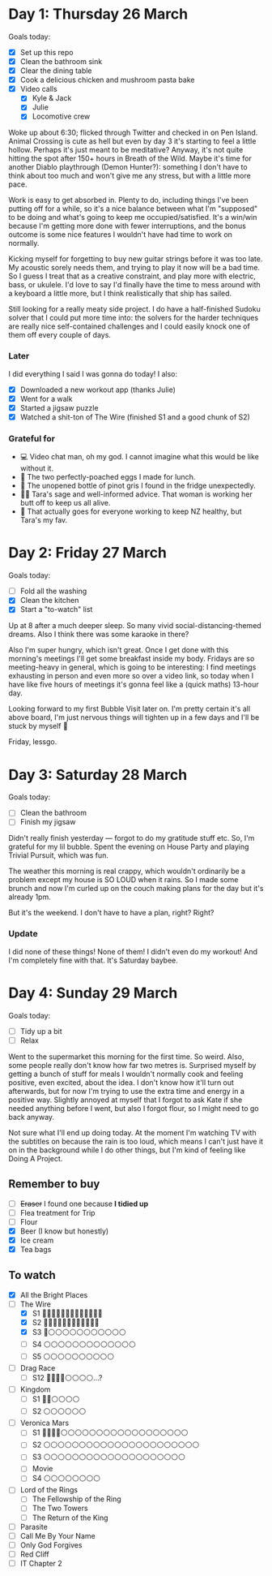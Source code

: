 # Day 1: Thursday 26 March

Goals today:

- [x] Set up this repo
- [x] Clean the bathroom sink
- [x] Clear the dining table
- [x] Cook a delicious chicken and mushroom pasta bake
- [x] Video calls
    - [x] Kyle & Jack
    - [x] Julie
    - [x] Locomotive crew

Woke up about 6:30; flicked through Twitter and checked in on Pen Island. Animal Crossing is cute as hell but even by day 3 it's starting to feel a little hollow. Perhaps it's just meant to be meditative? Anyway, it's not quite hitting the spot after 150+ hours in Breath of the Wild. Maybe it's time for another Diablo playthrough (Demon Hunter?): something I don't have to think about too much and won't give me any stress, but with a little more pace.

Work is easy to get absorbed in. Plenty to do, including things I've been putting off for a while, so it's a nice balance between what I'm "supposed" to be doing and what's going to keep me occupied/satisfied. It's a win/win because I'm getting more done with fewer interruptions, and the bonus outcome is some nice features I wouldn't have had time to work on normally.

Kicking myself for forgetting to buy new guitar strings before it was too late. My acoustic sorely needs them, and trying to play it now will be a bad time. So I guess I treat that as a creative constraint, and play more with electric, bass, or ukulele. I'd love to say I'd finally have the time to mess around with a keyboard a little more, but I think realistically that ship has sailed.

Still looking for a really meaty side project. I do have a half-finished Sudoku solver that I could put more time into: the solvers for the harder techniques are really nice self-contained challenges and I could easily knock one of them off every couple of days.

### Later

I did everything I said I was gonna do today! I also:

- [x] Downloaded a new workout app (thanks Julie)
- [x] Went for a walk
- [x] Started a jigsaw puzzle
- [x] Watched a shit-ton of The Wire (finished S1 and a good chunk of S2)

### Grateful for

* 💻 Video chat man, oh my god. I cannot imagine what this would be like without it.
* 🥚 The two perfectly-poached eggs I made for lunch.
* 🍷 The unopened bottle of pinot gris I found in the fridge unexpectedly.
* 👩🏻 Tara's sage and well-informed advice. That woman is working her butt off to keep us all alive.
* 💪 That actually goes for everyone working to keep NZ healthy, but Tara's my fav.

# Day 2: Friday 27 March

Goals today:

- [ ] Fold all the washing
- [x] Clean the kitchen
- [x] Start a "to-watch" list

Up at 8 after a much deeper sleep. So many vivid social-distancing-themed dreams. Also I think there was some karaoke in there?

Also I'm super hungry, which isn't great. Once I get done with this morning's meetings I'll get some breakfast inside my body. Fridays are so meeting-heavy in general, which is going to be interesting: I find meetings exhausting in person and even more so over a video link, so today when I have like five hours of meetings it's gonna feel like a (quick maths) 13-hour day.

Looking forward to my first Bubble Visit later on. I'm pretty certain it's all above board, I'm just nervous things will tighten up in a few days and I'll be stuck by myself 😬

Friday, lessgo.

# Day 3: Saturday 28 March

Goals today:

- [ ] Clean the bathroom
- [ ] Finish my jigsaw

Didn't really finish yesterday — forgot to do my gratitude stuff etc. So, I'm grateful for my lil bubble. Spent the evening on House Party and playing Trivial Pursuit, which was fun.

The weather this morning is real crappy, which wouldn't ordinarily be a problem except my house is SO LOUD when it rains. So I made some brunch and now I'm curled up on the couch making plans for the day but it's already 1pm.

But it's the weekend. I don't have to have a plan, right? Right?

### Update

I did none of these things! None of them! I didn't even do my workout! And I'm completely fine with that. It's Saturday baybee.

# Day 4: Sunday 29 March

Goals today:

- [ ] Tidy up a bit
- [ ] Relax

Went to the supermarket this morning for the first time. So weird. Also, some people really don't know how far two metres is. Surprised myself by getting a bunch of stuff for meals I wouldn't normally cook and feeling positive, even excited, about the idea. I don't know how it'll turn out afterwards, but for now I'm trying to use the extra time and energy in a positive way. Slightly annoyed at myself that I forgot to ask Kate if she needed anything before I went, but also I forgot flour, so I might need to go back anyway.

Not sure what I'll end up doing today. At the moment I'm watching TV with the subtitles on because the rain is too loud, which means I can't just have it on in the background while I do other things, but I'm kind of feeling like Doing A Project.

## Remember to buy

- [ ] ~~Eraser~~ I found one because **I tidied up**
- [ ] Flea treatment for Trip
- [ ] Flour
- [x] Beer (I know but honestly)
- [x] Ice cream
- [x] Tea bags

## To watch 

- [x] All the Bright Places
- [ ] The Wire
  - [x] S1 🔘🔘🔘🔘🔘🔘🔘🔘🔘🔘🔘🔘🔘
  - [x] S2 🔘🔘🔘🔘🔘🔘🔘🔘🔘🔘🔘🔘
  - [x] S3 🔘⚪️⚪️⚪️⚪️⚪️⚪️⚪️⚪️⚪️⚪️⚪️
  - [ ] S4 ⚪️⚪️⚪️⚪️⚪️⚪️⚪️⚪️⚪️⚪️⚪️⚪️⚪️
  - [ ] S5 ⚪️⚪️⚪️⚪️⚪️⚪️⚪️⚪️⚪️⚪️
- [ ] Drag Race
  - [ ] S12 🔘🔘🔘🔘⚪️⚪️⚪️⚪️...?
- [ ] Kingdom
  - [ ] S1 🔘🔘⚪️⚪️⚪️⚪️
  - [ ] S2 ⚪️⚪️⚪️⚪️⚪️⚪️
- [ ] Veronica Mars
  - [ ] S1 🔘🔘🔘🔘⚪️⚪️⚪️⚪️⚪️⚪️⚪️⚪️⚪️⚪️⚪️⚪️⚪️⚪️⚪️⚪️⚪️⚪️
  - [ ] S2 ⚪️⚪️⚪️⚪️⚪️⚪️⚪️⚪️⚪️⚪️⚪️⚪️⚪️⚪️⚪️⚪️⚪️⚪️⚪️⚪️⚪️⚪️
  - [ ] S3 ⚪️⚪️⚪️⚪️⚪️⚪️⚪️⚪️⚪️⚪️⚪️⚪️⚪️⚪️⚪️⚪️⚪️⚪️⚪️⚪️
  - [ ] Movie
  - [ ] S4 ⚪️⚪️⚪️⚪️⚪️⚪️⚪️⚪️
- [ ] Lord of the Rings
  - [ ] The Fellowship of the Ring
  - [ ] The Two Towers
  - [ ] The Return of the King
- [ ] Parasite
- [ ] Call Me By Your Name
- [ ] Only God Forgives
- [ ] Red Cliff
- [ ] IT Chapter 2
